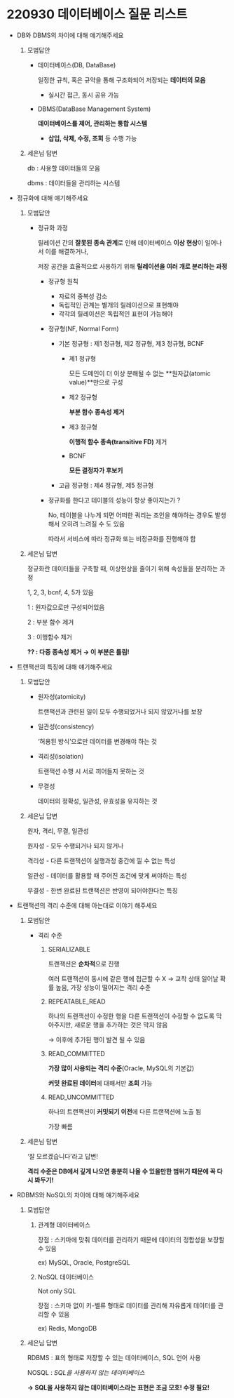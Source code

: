 # 220930 데이터베이스 질문 리스트
- DB와 DBMS의 차이에 대해 얘기해주세요
    1. 모범답안
        - 데이터베이스(DB, DataBase)
            
            일정한 규칙, 혹은 규약을 통해 구조화되어 저장되는 **데이터의 모음**
            
            - 실시간 접근, 동시 공유 가능
        - DBMS(DataBase Management System)
            
            **데이터베이스를 제어, 관리하는 통합 시스템**
            
            - **삽입, 삭제, 수정, 조회** 등 수행 가능
    2. 세은님 답변
        
        db : 사용할 데이터들의 모음
        
        dbms : 데이터들을 관리하는 시스템
        
- 정규화에 대해 얘기해주세요
    1. 모범답안
        - 정규화 과정
            
            릴레이션 간의 **잘못된 종속 관계**로 인해 데이터베이스 **이상 현상**이 일어나서 이를 해결하거나,
            
            저장 공간을 효율적으로 사용하기 위해 **릴레이션을 여러 개로 분리하는 과정**
            
            - 정규형 원칙
                - 자료의 중복성 감소
                - 독립적인 관계는 별개의 릴레이션으로 표현해야
                - 각각의 릴레이션은 독립적인 표현이 가능해야
            - 정규형(NF, Normal Form)
                - 기본 정규형 : 제1 정규형, 제2 정규형, 제3 정규형, BCNF
                    - 제1 정규형
                        
                        모든 도메인이 더 이상 분해될 수 없는 **원자값(atomic value)**만으로 구성
                        
                    - 제2 정규형
                        
                        **부분 함수 종속성 제거**
                        
                    - 제3 정규형
                        
                        **이행적 함수 종속(transitive FD)** 제거
                        
                    - BCNF
                        
                        **모든 결정자가 후보키**
                        
                - 고급 정규형 : 제4 정규형, 제5 정규형
            - 정규화를 한다고 테이블의 성능이 항상 좋아지는가 ?
                
                No, 테이블을 나누게 되면 어떠한 쿼리는 조인을 해야하는 경우도 발생해서 오히려 느려질 수 도 있음
                
                따라서 서비스에 따라 정규화 또는 비정규화를 진행해야 함
                
    2. 세은님 답변
        
        정규화란 데이터들을 구축할 때, 이상현상을 줄이기 위해 속성들을 분리하는 과정
        
        1, 2, 3, bcnf, 4, 5가 있음
        
        1 : 원자값으로만 구성되어있음
        
        2 : 부분 함수 제거
        
        3 : 이행함수 제거
        
        **?? : 다중 종속성 제거 → 이 부분은 틀림!**
        
- 트랜잭션의 특징에 대해 얘기해주세요
    1. 모범답안
        - 원자성(atomicity)
            
            트랜잭션과 관련된 일이 모두 수행되었거나 되지 않았거나를 보장
            
        - 일관성(consistency)
            
            ‘허용된 방식’으로만 데이터를 변경해야 하는 것
            
        - 격리성(isolation)
            
            트랜잭션 수행 시 서로 끼어들지 못하는 것
            
        - 무결성
            
            데이터의 정확성, 일관성, 유효성을 유지하는 것
            
    2. 세은님 답변
        
        원자, 격리, 무결, 일관성
        
        원자성 - 모두 수행되거나 되지 않거나
        
        격리성 - 다른 트랜잭션이 실행과정 중간에 낄 수 없는 특성
        
        일관성 - 데이터를 활용할 때 주어진 조건에 맞게 써야하는 특성
        
        무결성 - 한번 완료된 트랜잭션은 반영이 되어야한다는 특징
        
- 트랜잭션의 격리 수준에 대해 아는대로 이야기 해주세요
    1. 모범답안
        - 격리 수준
            1. SERIALIZABLE
                
                트랜잭션은 **순차적**으로 진행
                
                여러 트랜잭션이 동시에 같은 행에 접근할 수 X
                → 교착 상태 일어날 확률 높음, 가장 성능이 떨어지는 격리 수준
                
            2. REPEATABLE_READ
                
                하나의 트랜잭션이 수정한 행을 다른 트랜잭션이 수정할 수 없도록 막아주지만, 새로운 행을 추가하는 것은 막지 않음
                
                → 이후에 추가된 행이 발견 될 수 있음
                
            3. READ_COMMITTED
                
                **가장 많이 사용되는 격리 수준**(Oracle, MySQL의 기본값)
                
                **커밋 완료된 데이터**에 대해서만 **조회** 가능
                
            4. READ_UNCOMMITTED
                
                하나의 트랜잭션이 **커밋되기 이전**에 다른 트랜잭션에 노출 됨
                
                가장 빠름
                
    2. 세은님 답변
        
        ‘잘 모르겠습니다’라고 답변!
        
        **격리 수준은 DB에서 깊게 나오면 충분히 나올 수 있을만한 범위기 때문에 꼭 다시 봐두기!**
        
    
- RDBMS와 NoSQL의 차이에 대해 얘기해주세요
    1. 모범답안
        1. 관계형 데이터베이스
            
            장점 : 스키마에 맞춰 데이터를 관리하기 때문에 데이터의 정합성을 보장할 수 있음
            
            ex) MySQL, Oracle, PostgreSQL
            
        2. NoSQL 데이터베이스
            
            Not only SQL
            
            장점 : 스키마 없이 키-벨류 형태로 데이터를 관리해 자유롭게 데이터를 관리할 수 있음
            
            ex) Redis, MongoDB
            
    2. 세은님 답변
        
        RDBMS : 표의 형태로 저장할 수 있는 데이터베이스, SQL 언어 사용
        
        NOSQL : *SQL을 사용하지 않는 데이터베이스*
        
        **→ SQL을 사용하지 않는 데이터베이스라는 표현은 조금 모호! 수정 필요!**